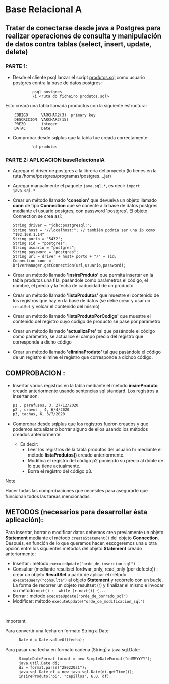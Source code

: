# Base Relacional A
## Tratar de conectarse desde java a Postgres para realizar operaciones de consulta y manipulación de datos contra tablas (select, insert, update, delete) 

### PARTE 1:

- Desde el cliente psql lanzar el script [produtos.sql](./produtos.sql) como usuario postgres contra la base de datos postgres:

```
			psql postgres
			\i <ruta do ficheiro produtos.sql>
```

Esto creará una tabla llamada productos con la siguiente estructura:
```
	CODIGO		VARCHAR2(3)  primary key
	DESCRICION	VARCHAR2(15)
	PREZO		integer
	DATAC		Date

```	
- Comprobar desde sqlplus que la tabla fue creada correctamente:
```
			\d produtos
```

### PARTE 2:  APLICACION baseRelacionalA

- Agregar el driver de postgres a la libreria del proyecto (lo tienes en la ruta /home/postgres/programas/postgres....jar)

- Agregar manualmente el paquete `java.sql.*`, es decir	`import java.sql.*`

- Crear un método llamado **'conexion'** que devuelva un objeto llamado **conn** de tipo **Connection** que se conecte a la base de datos postgres mediante el usuario postgres, con password 'postgres'. El objeto Connection se crea así:
	```
    String driver = "jdbc:postgresql:";
    String host = "//localhost:"; // también podría ser una ip como "192.168.1.14"
    String porto = "5432";
    String sid = "postgres";
    String usuario = "postgres";
    String password = "postgres";
    String url = driver + host+ porto + "/" + sid;
    Connection conn = DriverManager.getConnection(url,usuario,password);
	```

- Crear un método llamado **'insireProduto'** que permita insertar en la tabla produtos una fila, pasándole como parámetros el código, el nombre, el precio y la fecha de caducidad de un producto

- Crear un método llamado **'listaProdutos'** que muestre el contenido de los registros que hay en la base de datos (se debe crear y usar un `resulSet` y volcar el contenido del mismo) 

- Crear un método llamado **'listaProdutoPorCodigo'** que muestre el contenido del registro cuyo código de producto se pase por parámetro

- Crear un método llamado **'actualizaPre'** tal que pasándole el código como parámetro, se actualice el campo precio del registro que corresponde a dicho código

- Crear un método llamado **'eliminaProduto'** tal que pasándole el código  de un registro elimine el registro que corresponde a dichoo código.

## COMPROBACION : 
- Insertar varios registros en la tabla mediante el método **insireProduto** creado anteriormente usando sentencias sql standard. 
Los registros a insertar son:
	```
	p1 , parafusos, 3, 27/12/2020
	p2 , cravos , 4, 6/4/2020
	p3, tachas, 6, 3/7/2020
	```

- Comprobar desde sqlplus que los registros fueron creados y que podemos actualizar o borrar alguno de ellos usando los métodos creados anteriormente. 
  - Es decir:
    - Leer los registros de la tabla produtos del usuario hr mediante el método **listaProdutos()** creado anteriormente.
    - Modifica el registro del código p2 poniendo su precio al doble de lo que tiene actualmente.
    - Borra el registro del código p3.


> [!NOTE]
> Hacer todas las comprobaciones que necesites para asegurarte que funcionan todos las tareas mencionadas.

## METODOS (necesarios para desarrollar ésta aplicación): 

Para insertar, borrar o modificar datos debemos crea previamente un objeto **Statement** mediante el método `createStatement()` del objeto **Connection**. Después, en función de lo que queramos hacer, escogeremos una u otra opción entre los siguientes métodos del objeto **Statement** creado anteriormente:

- Insertar : método `executeUpdate("orde_de_insercion_sql")`
- Consultar (mediante resultset fordwar_only, read_only (por defecto)) : crear un objeto **ResultSet** a partir de aplicar el método `executeQuery("consulta")` al objeto **Statement** y recórrelo con un bucle. La forma de recorrer un objeto resultset (r) y finalizar el mismo e invocar su método `next() :  while (r.next()) {...` 
- Borrar : método `executeUpdate("orde_de_borrado_sql")`
- Modificar: método `executeUpdate("orde_de_modificacion_sql")`

<br>

> [!IMPORTANT]
> Para convertir una fecha en formato String a Date:
>```
> 		Date d = Date.valueOf(fecha);
>```
> Para  pasar una fecha en formato cadena (String) a  java.sql.Date:
> ```
>		SimpleDateFormat format = new SimpleDateFormat("ddMMYYYY");
>		java.util.Date di;
>		di = format.parse("28022021");
>		java.sql.Date df = new java.sql.Date(di.getTime());
>		insireProduto("p5", "cepillos", 6.0, df);
>```
